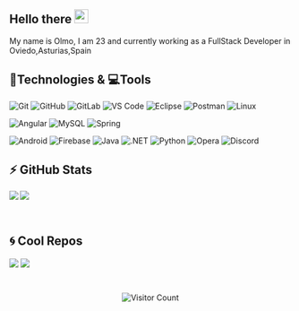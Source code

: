 ## Hello there <img src="https://media.giphy.com/media/fXhILxhX297vCayMGF/giphy.gif" width="25px"></a>

My name is Olmo, I am 23 and currently working as a FullStack Developer in Oviedo,Asturias,Spain

## 🚀Technologies & 💻Tools

  ![Git](https://img.shields.io/badge/-Git-black?style=flat-square&logo=git)
  ![GitHub](https://img.shields.io/badge/-GitHub-181717?style=flat-square&logo=github)
  ![GitLab](https://img.shields.io/badge/-GitLab-FCA121?style=flat-square&logo=gitlab)
  ![VS Code](https://img.shields.io/badge/-VS%20Code-007ACC?style=flat-square&logo=visual-studio-code)
  ![Eclipse](https://img.shields.io/badge/-EclipseIDE-purple?style=flat-square&logo=eclipse)
  ![Postman](https://img.shields.io/badge/Postman-black?style=flat-square&logo=postman)
  ![Linux](https://img.shields.io/badge/Linux-black?style=flat-square&logo=linux)
  
  ![Angular](https://img.shields.io/badge/Angular-red?style=flat-square&logo=angular)
  ![MySQL](https://img.shields.io/badge/-MySQL-black?style=flat-square&logo=mysql)
  ![Spring](https://img.shields.io/badge/-Spring-black?style=flat-square&logo=spring)

  ![Android](https://img.shields.io/badge/Android-05150C?style=flat-square&logo=android)
  ![Firebase](https://img.shields.io/badge/Firebase-black?style=flat-square&logo=firebase)
  ![Java](https://img.shields.io/badge/Java-orange?style=flat-square&logo=java)
  ![.NET]( https://img.shields.io/badge/.NET-black?style=flat-square&logo=.net)
  ![Python](https://img.shields.io/badge/-Python-black?style=flat-square&logo=Python)
  ![Opera](https://img.shields.io/badge/Opera-red?style=flat-square&logo=opera)
  ![Discord](https://img.shields.io/badge/Discord-black?style=flat-square&logo=discord)


## ⚡ GitHub Stats

<img align="left" src="https://github-readme-stats.vercel.app/api?username=olmo2&show_icons=true&count_private=true&theme=chartreuse-dark" />
<img src="https://github-readme-stats.vercel.app/api/top-langs/?username=olmo2&layout=compact&count_private=true&theme=chartreuse-dark" />

<p>&nbsp;</p>

## 🌀 Cool Repos

<a href="https://github.com/olmo2/wibby" target="_blank"><img align="center" src="https://github-readme-stats.vercel.app/api/pin/?username=olmo2&repo=wibby&theme=chartreuse-dark"></a>
<a href="https://github.com/olmo2/JuegoDeUr" target="_blank"><img align="center" src="https://github-readme-stats.vercel.app/api/pin/?username=olmo2&repo=JuegoDeUr&theme=chartreuse-dark"></a>

<!-- Footer -->

<div align="center">
<br />

![Visitor Count](https://profile-counter.glitch.me/olmo2/count.svg)

</div>

